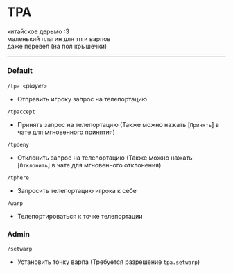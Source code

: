 # TPA #

китайское дерьмо :3  
маленький плагин для тп и варпов  
даже перевел (на пол крышечки)

---

### Default

`/tpa <`*player*`>`
- Отправить игроку запрос на телепортацию  

`/tpaccept`
- Принять запрос на телепортацию (Также можно нажать [`Принять`] в чате для мгновенного принятия)  

`/tpdeny`
- Отклонить запрос на телепортацию (Также можно нажать [`Отклонить`] в чате для мгновенного отклонения)  

`/tphere`
- Запросить телепортацию игрока к себе  

`/warp`
- Телепортироваться к точке телепортации

### Admin

`/setwarp`
- Установить точку варпа (Требуется разрешение `tpa.setwarp`)